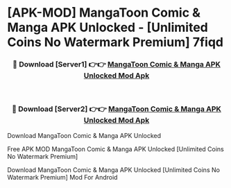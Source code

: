 # [APK-MOD] MangaToon  Comic & Manga APK Unlocked - [Unlimited Coins No Watermark Premium] 7fiqd



<div align="center">
<h3>🔴 Download [Server1] 👉👉 <a href="https://momento.my/?title=MangaToon__Comic_&_Manga_APK_Unlocked">MangaToon  Comic & Manga APK Unlocked Mod Apk</a></h3><br>

<h3>🔴 Download [Server2] 👉👉 <a href="https://momento.my/?title=MangaToon__Comic_&_Manga_APK_Unlocked">MangaToon  Comic & Manga APK Unlocked Mod Apk</a></h3>
</div>



Download MangaToon  Comic & Manga APK Unlocked 

Free APK MOD MangaToon  Comic & Manga APK Unlocked [Unlimited Coins No Watermark Premium]

Download MangaToon  Comic & Manga APK Unlocked [Unlimited Coins No Watermark Premium] Mod For Android
